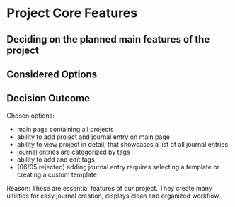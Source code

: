# Project Core Features

## Deciding on the planned main features of the project

## Considered Options


## Decision Outcome

Chosen options:
* main page containing all projects
* ability to add project and journal entry on main page
* ability to view project in detail, that showcases a list of all journal entries
* journal entries are categorized by tags
* ability to add and edit tags
* (06/05 rejected) adding journal entry requires selecting a template or creating a custom template

Reason: These are essential features of our project. They create many ultilities for easy journal creation, displays clean and organized workflow.
